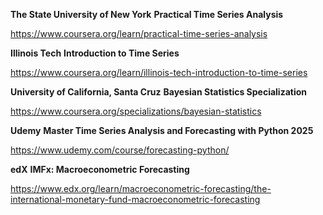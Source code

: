 **The State University of New York**
**Practical Time Series Analysis**

https://www.coursera.org/learn/practical-time-series-analysis

**Illinois Tech**
**Introduction to Time Series**

https://www.coursera.org/learn/illinois-tech-introduction-to-time-series

**University of California, Santa Cruz**
**Bayesian Statistics Specialization**

https://www.coursera.org/specializations/bayesian-statistics


**Udemy**
**Master Time Series Analysis and Forecasting with Python 2025**

https://www.udemy.com/course/forecasting-python/

**edX**
**IMFx: Macroeconometric Forecasting**

https://www.edx.org/learn/macroeconometric-forecasting/the-international-monetary-fund-macroeconometric-forecasting
